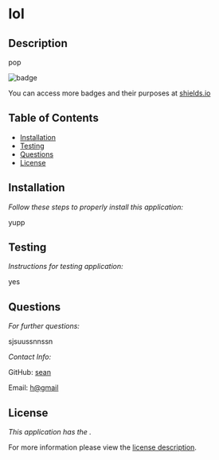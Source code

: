 # lol

## Description

pop

![badge](https://img.shields.io/badge/license--brightorange)

You can access more badges and their purposes at [shields.io](https://shields.io)

## Table of Contents
  * [Installation](#installation)
  * [Testing](#testing)
  * [Questions](#questions)
  * [License](#license)
    
    
## Installation
    
  _Follow these steps to properly install this application:_

  yupp
      
## Testing

  _Instructions for testing application:_

  yes
      
## Questions
      
  _For further questions:_

  sjsuussnnssn
  
  _Contact Info:_

  GitHub: [sean](https://github.com/sean)

  Email: [h@gmail](mailto:h@gmail)
    
## License

      
  _This application has the ._
      
  For more information please view the [license description]().
  
  